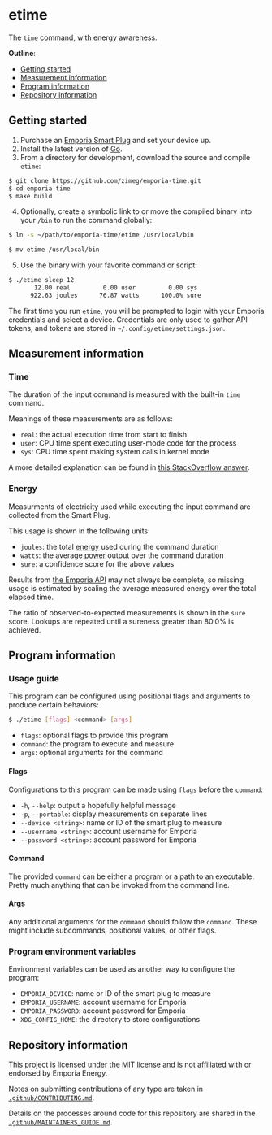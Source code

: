 # etime

The `time` command, with energy awareness.

**Outline**:

- [Getting started](#getting-started)
- [Measurement information](#measurement-information)
- [Program information](#program-information)
- [Repository information](#repository-information)

## Getting started

1. Purchase an [Emporia Smart Plug][plug] and set your device up.
2. Install the latest version of [Go][golang].
3. From a directory for development, download the source and compile `etime`:

```sh
$ git clone https://github.com/zimeg/emporia-time.git
$ cd emporia-time
$ make build
```

4. Optionally, create a symbolic link to or move the compiled binary into your
`/bin` to run the command globally:

```sh
$ ln -s ~/path/to/emporia-time/etime /usr/local/bin

$ mv etime /usr/local/bin
```

5. Use the binary with your favorite command or script:

```sh
$ ./etime sleep 12
       12.00 real         0.00 user         0.00 sys
      922.63 joules      76.87 watts      100.0% sure
```

The first time you run `etime`, you will be prompted to login with your
Emporia credentials and select a device. Credentials are only used to gather
API tokens, and tokens are stored in `~/.config/etime/settings.json`.

## Measurement information

### Time

The duration of the input command is measured with the built-in `time` command.

Meanings of these measurements are as follows:

- `real`: the actual execution time from start to finish
- `user`: CPU time spent executing user-mode code for the process
- `sys`: CPU time spent making system calls in kernel mode

A more detailed explanation can be found in [this StackOverflow answer][time].

### Energy

Measurments of electricity used while executing the input command are collected
from the Smart Plug.

This usage is shown in the following units:

- `joules`: the total [energy][energy] used during the command duration
- `watts`: the average [power][power] output over the command duration
- `sure`: a confidence score for the above values

Results from [the Emporia API][docs] may not always be complete, so missing
usage is estimated by scaling the average measured energy over the total elapsed
time.

The ratio of observed-to-expected measurements is shown in the `sure` score.
Lookups are repeated until a sureness greater than 80.0% is achieved.

## Program information

### Usage guide

This program can be configured using positional flags and arguments to produce
certain behaviors:

```sh
$ ./etime [flags] <command> [args]
```

- `flags`: optional flags to provide this program
- `command`: the program to execute and measure
- `args`: optional arguments for the command

#### Flags

Configurations to this program can be made using `flags` before the `command`:

- `-h`, `--help`: output a hopefully helpful message
- `-p`, `--portable`: display measurements on separate lines
- `--device <string>`: name or ID of the smart plug to measure
- `--username <string>`: account username for Emporia
- `--password <string>`: account password for Emporia

#### Command

The provided `command` can be either a program or a path to an executable.
Pretty much anything that can be invoked from the command line.

#### Args

Any additional arguments for the `command` should follow the `command`. These
might include subcommands, positional values, or other flags.

### Program environment variables

Environment variables can be used as another way to configure the program:

- `EMPORIA_DEVICE`: name or ID of the smart plug to measure
- `EMPORIA_USERNAME`: account username for Emporia
- `EMPORIA_PASSWORD`: account password for Emporia
- `XDG_CONFIG_HOME`: the directory to store configurations

## Repository information

This project is licensed under the MIT license and is not affiliated with
or endorsed by Emporia Energy.

Notes on submitting contributions of any type are taken in
[`.github/CONTRIBUTING.md`][contributing].

Details on the processes around code for this repository are shared in the
[`.github/MAINTAINERS_GUIDE.md`][maintainers].

<!-- a collection of links -->
[plug]: https://www.emporiaenergy.com/emporia-smart-plug
[golang]: https://go.dev/dl
[dashboard]: https://web.emporiaenergy.com/#/home
[time]: https://stackoverflow.com/a/556411
[energy]: https://en.wikipedia.org/wiki/Energy
[power]: https://en.wikipedia.org/wiki/Power_(physics)
[docs]: https://github.com/magico13/PyEmVue/blob/master/api_docs.md
[contributing]: ./.github/CONTRIBUTING.md
[maintainers]: ./.github/MAINTAINERS_GUIDE.md
